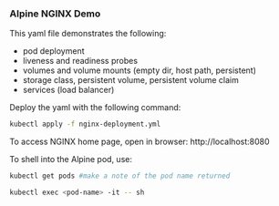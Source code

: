 ### Alpine NGINX Demo

This yaml file demonstrates the following:
- pod deployment
- liveness and readiness probes
- volumes and volume mounts (empty dir, host path, persistent)
- storage class, persistent volume, persistent volume claim
- services (load balancer)

Deploy the yaml with the following command:

```bash
kubectl apply -f nginx-deployment.yml
```

To access NGINX home page, open in browser:  http://localhost:8080

To shell into the Alpine pod, use: 
```bash
kubectl get pods #make a note of the pod name returned

kubectl exec <pod-name> -it -- sh 

```

